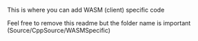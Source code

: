 This is where you can add WASM (client) specific code

Feel free to remove this readme but the folder name is important (Source/CppSource/WASMSpecific)